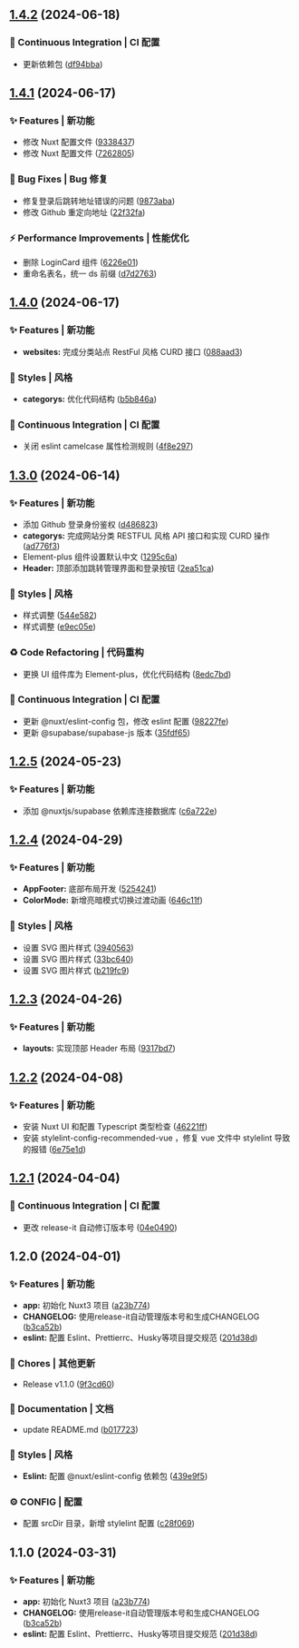 

## [1.4.2](https://github.com/baiwumm/dream-site/compare/1.4.1...1.4.2) (2024-06-18)


### 🔧 Continuous Integration | CI 配置

* 更新依赖包 ([df94bba](https://github.com/baiwumm/dream-site/commit/df94bba3d22fbbd5a2382ff50bb78d91c4dd0bcd))

## [1.4.1](https://github.com/baiwumm/dream-site/compare/1.4.0...1.4.1) (2024-06-17)


### ✨ Features | 新功能

* 修改 Nuxt 配置文件 ([9338437](https://github.com/baiwumm/dream-site/commit/933843732f4f6ad89dda48dbf46b000c052334d9))
* 修改 Nuxt 配置文件 ([7262805](https://github.com/baiwumm/dream-site/commit/7262805555a70feddc0e334d3700677581a73f25))


### 🐛 Bug Fixes | Bug 修复

* 修复登录后跳转地址错误的问题 ([9873aba](https://github.com/baiwumm/dream-site/commit/9873aba0b85c369767e4c96c97bf65d3bd35c726))
* 修改 Github 重定向地址 ([22f32fa](https://github.com/baiwumm/dream-site/commit/22f32fa4234bf840bea37d0dd6090ef333f98319))


### ⚡ Performance Improvements | 性能优化

* 删除 LoginCard 组件 ([6226e01](https://github.com/baiwumm/dream-site/commit/6226e01373ede0c6dc699aab56279064f0cb3bf1))
* 重命名表名，统一 ds 前缀 ([d7d2763](https://github.com/baiwumm/dream-site/commit/d7d2763f424dc8b8e4a6af8c2928ac8e0cd6de49))

## [1.4.0](https://github.com/baiwumm/dream-site/compare/1.3.0...1.4.0) (2024-06-17)


### ✨ Features | 新功能

* **websites:** 完成分类站点 RestFul 风格 CURD 接口 ([088aad3](https://github.com/baiwumm/dream-site/commit/088aad3800b8270b4c31638b261e7d271d12f5b7))


### 💄 Styles | 风格

* **categorys:** 优化代码结构 ([b5b846a](https://github.com/baiwumm/dream-site/commit/b5b846a1a6b24b3c0b19d781ebd24ad51d752199))


### 🔧 Continuous Integration | CI 配置

* 关闭 eslint camelcase 属性检测规则 ([4f8e297](https://github.com/baiwumm/dream-site/commit/4f8e2974f6fd672e687d04cea34775f94f24df13))

## [1.3.0](https://github.com/baiwumm/dream-site/compare/1.2.5...1.3.0) (2024-06-14)


### ✨ Features | 新功能

* 添加 Github 登录身份鉴权 ([d486823](https://github.com/baiwumm/dream-site/commit/d486823d0990cfb090da1a55959dd530f9eea894))
* **categorys:** 完成网站分类 RESTFUL 风格 API 接口和实现 CURD 操作 ([ad776f3](https://github.com/baiwumm/dream-site/commit/ad776f3a4e27af19a0f9da83ea8b46ec01066afc))
* Element-plus 组件设置默认中文 ([1295c6a](https://github.com/baiwumm/dream-site/commit/1295c6a69c92abb63b1bfad6a135746b9ddc6f87))
* **Header:** 顶部添加跳转管理界面和登录按钮 ([2ea51ca](https://github.com/baiwumm/dream-site/commit/2ea51ca0e73b002d8181a6e7f19360d573fc0ac3))


### 💄 Styles | 风格

* 样式调整 ([544e582](https://github.com/baiwumm/dream-site/commit/544e5821ee7e838f72dcabd8a1923539770d1426))
* 样式调整 ([e9ec05e](https://github.com/baiwumm/dream-site/commit/e9ec05ed41dd39217030dca831b416626ecd06b0))


### ♻ Code Refactoring | 代码重构

* 更换 UI 组件库为 Element-plus，优化代码结构 ([8edc7bd](https://github.com/baiwumm/dream-site/commit/8edc7bdbd3f425d8fbe60289d3b68ae5cd7f4844))


### 🔧 Continuous Integration | CI 配置

* 更新 @nuxt/eslint-config 包，修改 eslint 配置 ([98227fe](https://github.com/baiwumm/dream-site/commit/98227fe95657fb23b4667ee3569d981769c6790a))
* 更新 @supabase/supabase-js 版本 ([35fdf65](https://github.com/baiwumm/dream-site/commit/35fdf65630a97635fa4b245e4c9e10e330c6e47c))

## [1.2.5](https://github.com/baiwumm/dream-site/compare/1.2.4...1.2.5) (2024-05-23)


### ✨ Features | 新功能

* 添加 @nuxtjs/supabase 依赖库连接数据库 ([c6a722e](https://github.com/baiwumm/dream-site/commit/c6a722e34a284d87b5a7bfc427c8ad1df91c2547))

## [1.2.4](https://github.com/baiwumm/dream-site/compare/1.2.3...1.2.4) (2024-04-29)


### ✨ Features | 新功能

* **AppFooter:** 底部布局开发 ([5254241](https://github.com/baiwumm/dream-site/commit/52542410e9e77f2b61188a4deb0a83072547226c))
* **ColorMode:** 新增亮暗模式切换过渡动画 ([646c11f](https://github.com/baiwumm/dream-site/commit/646c11f276e1121efa63f6d786e7c59b9989e7b2))


### 💄 Styles | 风格

* 设置 SVG 图片样式 ([3940563](https://github.com/baiwumm/dream-site/commit/39405635f22005ee3e50fb7fa6b463d55c4d9bab))
* 设置 SVG 图片样式 ([33bc640](https://github.com/baiwumm/dream-site/commit/33bc64019e3e466e3daae8ffd0bb58220200dfa1))
* 设置 SVG 图片样式 ([b219fc9](https://github.com/baiwumm/dream-site/commit/b219fc9584e44cbc7d28e15ad885dc1128c76b0c))

## [1.2.3](https://github.com/baiwumm/dream-site/compare/1.2.2...1.2.3) (2024-04-26)


### ✨ Features | 新功能

* **layouts:** 实现顶部 Header 布局 ([9317bd7](https://github.com/baiwumm/dream-site/commit/9317bd756e81df74ffc12fb64d1b1ece9d1147b6))

## [1.2.2](https://github.com/baiwumm/dream-site/compare/1.2.1...1.2.2) (2024-04-08)


### ✨ Features | 新功能

* 安装 Nuxt UI 和配置 Typescript 类型检查 ([46221ff](https://github.com/baiwumm/dream-site/commit/46221ff696b68c2878132e05f5bbb2fc4c6d59e5))
* 安装 stylelint-config-recommended-vue ，修复 vue 文件中 stylelint 导致的报错 ([6e75e1d](https://github.com/baiwumm/dream-site/commit/6e75e1db276a5b73e703a2d6b1f5ee7fc3e70f95))

## [1.2.1](https://github.com/baiwumm/dream-site/compare/1.2.0...1.2.1) (2024-04-04)


### 🔧 Continuous Integration | CI 配置

* 更改 release-it 自动修订版本号 ([04e0490](https://github.com/baiwumm/dream-site/commit/04e0490d5db2bf9ab4afd15146881c3e19f8ec87))

## 1.2.0 (2024-04-01)


### ✨ Features | 新功能

* **app:** 初始化 Nuxt3 项目 ([a23b774](https://github.com/baiwumm/dream-site/commit/a23b774d80ed340949899795e91e32dc5165a979))
* **CHANGELOG:** 使用release-it自动管理版本号和生成CHANGELOG ([b3ca52b](https://github.com/baiwumm/dream-site/commit/b3ca52b7281023bb3070a2aed7794455fd4d82b1))
* **eslint:** 配置 Eslint、Prettierrc、Husky等项目提交规范 ([201d38d](https://github.com/baiwumm/dream-site/commit/201d38dbb4d8d03b7d3257286f8b51c5ecc5285c))


### 🎫 Chores | 其他更新

* Release v1.1.0 ([9f3cd60](https://github.com/baiwumm/dream-site/commit/9f3cd60aa3f22ec4b17e835c961838ada1e66178))


### 📝 Documentation | 文档

* update README.md ([b017723](https://github.com/baiwumm/dream-site/commit/b017723544dd64f07e7dfe357a02223045ec97ff))


### 💄 Styles | 风格

* **Eslint:** 配置 @nuxt/eslint-config 依赖包 ([439e9f5](https://github.com/baiwumm/dream-site/commit/439e9f505ee58f60777835cbfad6bba2489d9de5))


### ⚙ CONFIG | 配置

* 配置 srcDir 目录，新增 stylelint 配置 ([c28f069](https://github.com/baiwumm/dream-site/commit/c28f06951b35095b176da16405de116e8fcbe6c4))

## 1.1.0 (2024-03-31)


### ✨ Features | 新功能

* **app:** 初始化 Nuxt3 项目 ([a23b774](https://github.com/baiwumm/nuxt-navigation/commit/a23b774d80ed340949899795e91e32dc5165a979))
* **CHANGELOG:** 使用release-it自动管理版本号和生成CHANGELOG ([b3ca52b](https://github.com/baiwumm/nuxt-navigation/commit/b3ca52b7281023bb3070a2aed7794455fd4d82b1))
* **eslint:** 配置 Eslint、Prettierrc、Husky等项目提交规范 ([201d38d](https://github.com/baiwumm/nuxt-navigation/commit/201d38dbb4d8d03b7d3257286f8b51c5ecc5285c))
